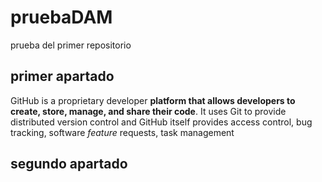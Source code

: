 # pruebaDAM
prueba del primer repositorio
## primer apartado ##
GitHub is a proprietary developer <strong>platform that allows developers to create, store, manage, and share their code</strong>. It uses Git to provide distributed version control and GitHub itself provides access control, bug tracking, software <em>feature</em> requests, task management

## segundo apartado ##
